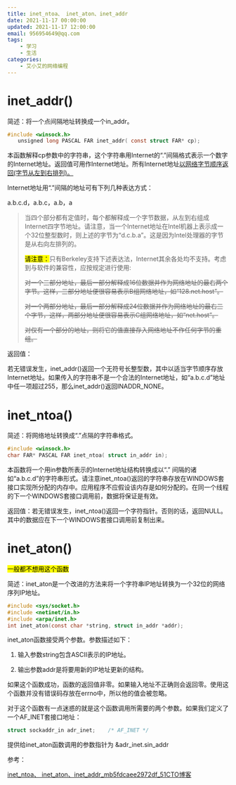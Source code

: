 ```yaml
---
title: inet_ntoa、 inet_aton、inet_addr
date: 2021-11-17 00:00:00
updated: 2021-11-17 12:00:00
email: 956954649@qq.com
tags:
    - 学习
    - 生活
categories:
    - 艾小艾的网络编程
---
```


# inet_addr()

简述：将一个点间隔地址转换成一个in_addr。

```c
#include <winsock.h>
　　unsigned long PASCAL FAR inet_addr( const struct FAR* cp);
```

本函数解释cp参数中的字符串，这个字符串用Internet的“.”间隔格式表示一个数字的Internet地址。返回值可用作Internet地址。所有Internet地址<u>以网络字节顺序返回(字节从左到右排列)。</u>

Internet地址用“.”间隔的地址可有下列几种表达方式：

a.b.c.d，a.b.c，a.b，a

> 当四个部分都有定值时，每个都解释成一个字节数据，从左到右组成Internet四字节地址。请注意，当一个Internet地址在Intel机器上表示成一个32位整型数时，则上述的字节为“d.c.b.a”。这是因为Intel处理器的字节是从右向左排列的。
> 
> <mark>请注意：</mark>只有Berkeley支持下述表达法，Internet其余各处均不支持。考虑到与软件的兼容性，应按规定进行使用:
> 
> ~~对一个三部分地址，最后一部分解释成16位数据并作为网络地址的最右两个字节。这样，三部分地址便很容易表示B组网络地址，如“128.net.host”。~~
> 
> ~~对一个两部分地址，最后一部分解释成24位数据并作为网络地址的最右三个字节，这样，两部分地址便很容易表示C组网络地址，如“net.host”。~~
> 
> ~~对仅有一个部分的地址，则将它的值直接存入网络地址不作任何字节的重组。~~

返回值：

若无错误发生，inet_addr()返回一个无符号长整型数，其中以适当字节顺序存放Internet地址。如果传入的字符串不是一个合法的Internet地址，如“a.b.c.d”地址中任一项超过255，那么inet_addr()返回INADDR_NONE。

# **inet_ntoa()**

简述：将网络地址转换成“.”点隔的字符串格式。

```c
#include <winsock.h>
char FAR* PASCAL FAR inet_ntoa( struct in_addr in);
```

本函数将一个用in参数所表示的Internet地址结构转换成以“.” 间隔的诸如“a.b.c.d”的字符串形式。请注意inet_ntoa()返回的字符串存放在WINDOWS套接口实现所分配的内存中。应用程序不应假设该内存是如何分配的。在同一个线程的下一个WINDOWS套接口调用前，数据将保证是有效。

返回值：若无错误发生，inet_ntoa()返回一个字符指针。否则的话，返回NULL。其中的数据应在下一个WINDOWS套接口调用前复制出来。

# **inet_aton()**

<mark>一般都不想用这个函数</mark>

简述：inet_aton是一个改进的方法来将一个字符串IP地址转换为一个32位的网络序列IP地址。

```c
#include <sys/socket.h>
#include <netinet/in.h>
#include <arpa/inet.h>
int inet_aton(const char *string, struct in_addr *addr);
```

inet_aton函数接受两个参数。参数描述如下：

1. 输入参数string包含ASCII表示的IP地址。

2. 输出参数addr是将要用新的IP地址更新的结构。

如果这个函数成功，函数的返回值非零。如果输入地址不正确则会返回零。使用这个函数并没有错误码存放在errno中，所以他的值会被忽略。

对于这个函数有一点迷惑的就是这个函数调用所需要的两个参数。如果我们定义了一个AF_INET套接口地址：

```c
struct sockaddr_in adr_inet;    /* AF_INET */
```

提供给inet_aton函数调用的参数指针为 &adr_inet.sin_addr

参考：

[inet_ntoa、 inet_aton、inet_addr_mb5fdcaee2972df_51CTO博客](https://blog.51cto.com/u_15061952/4233674)
